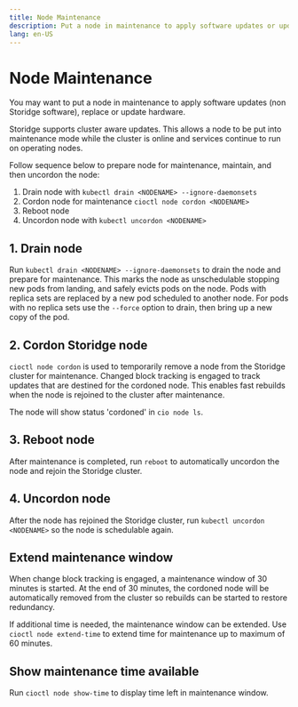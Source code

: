 ```yaml
---
title: Node Maintenance
description: Put a node in maintenance to apply software updates or update hardware  
lang: en-US
---
```


# Node Maintenance

You may want to put a node in maintenance to apply software updates (non Storidge software), replace or update hardware.

Storidge supports cluster aware updates. This allows a node to be put into maintenance mode while the cluster is online and services continue to run on operating nodes.

Follow sequence below to prepare node for maintenance, maintain, and then uncordon the node:
1. Drain node with `kubectl drain <NODENAME> --ignore-daemonsets`
2. Cordon node for maintenance `cioctl node cordon <NODENAME>`
3. Reboot node
4. Uncordon node with `kubectl uncordon <NODENAME>`

## 1. Drain node

Run `kubectl drain <NODENAME> --ignore-daemonsets` to drain the node and prepare for maintenance. This marks the node as unschedulable stopping new pods from landing, and safely evicts pods on the node. Pods with replica sets are replaced by a new pod scheduled to another node. For pods with no replica sets use the `--force` option to drain, then bring up a new copy of the pod.

## 2. Cordon Storidge node

`cioctl node cordon` is used to temporarily remove a node from the Storidge cluster for maintenance. Changed block tracking is engaged to track updates that are destined for the cordoned node. This enables fast rebuilds when the node is rejoined to the cluster after maintenance.

The node will show status 'cordoned' in `cio node ls`.

## 3. Reboot node

After maintenance is completed, run `reboot` to automatically uncordon the node and rejoin the Storidge cluster.

## 4. Uncordon node

After the node has rejoined the Storidge cluster, run `kubectl uncordon <NODENAME>` so the node is schedulable again.

## Extend maintenance window

When change block tracking is engaged, a maintenance window of 30 minutes is started. At the end of 30 minutes, the cordoned node will be automatically removed from the cluster so rebuilds can be started to restore redundancy.

If additional time is needed, the maintenance window can be extended. Use `cioctl node extend-time` to extend time for maintenance up to maximum of 60 minutes.

## Show maintenance time available

Run `cioctl node show-time` to display time left in maintenance window.
